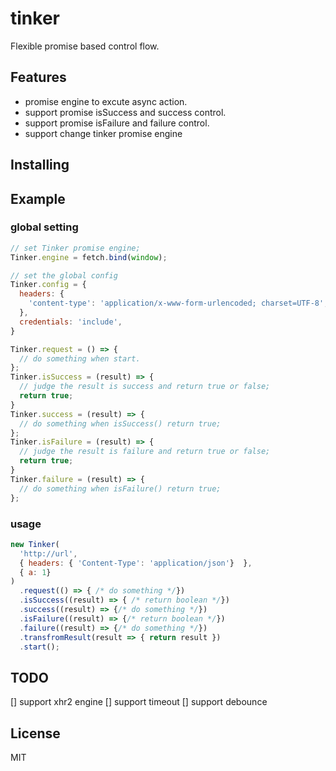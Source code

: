 # tinker

Flexible promise based control flow.

## Features
* promise engine to excute async action.
* support promise isSuccess and success control.
* support promise isFailure and failure control.
* support change tinker promise engine

## Installing

## Example
### global setting
```javascript
// set Tinker promise engine;
Tinker.engine = fetch.bind(window);

// set the global config
Tinker.config = {
  headers: {
    'content-type': 'application/x-www-form-urlencoded; charset=UTF-8',
  },
  credentials: 'include',
}

Tinker.request = () => {
  // do something when start.
};
Tinker.isSuccess = (result) => {
  // judge the result is success and return true or false;
  return true;
}
Tinker.success = (result) => {
  // do something when isSuccess() return true;
};
Tinker.isFailure = (result) => {
  // judge the result is failure and return true or false;
  return true;
}
Tinker.failure = (result) => {
  // do something when isFailure() return true;
};
```

### usage
```javascript
new Tinker(
  'http://url',
  { headers: { 'Content-Type': 'application/json'}  },
  { a: 1}
)
  .request(() => { /* do something */})
  .isSuccess((result) => { /* return boolean */})
  .success((result) => {/* do something */})
  .isFailure((result) => {/* return boolean */})
  .failure((result) => {/* do something */})
  .transfromResult(result => { return result })
  .start();
```

## TODO
[] support xhr2 engine
[] support timeout
[] support debounce

## License
MIT
